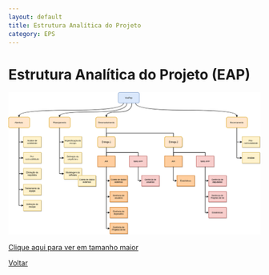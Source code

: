 ```yaml
---
layout: default
title: Estrutura Analítica do Projeto
category: EPS
---
```


# Estrutura Analítica do Projeto (EAP)

![EAP](images/EAP.png)

[Clique aqui para ver em tamanho maior](images/EAP.png)

[Voltar](./../)
